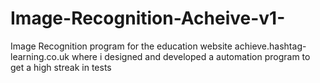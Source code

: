 # Image-Recognition-Acheive-v1-
Image Recognition program for the education website achieve.hashtag-learning.co.uk where i designed and developed a automation program to get a high streak in tests
